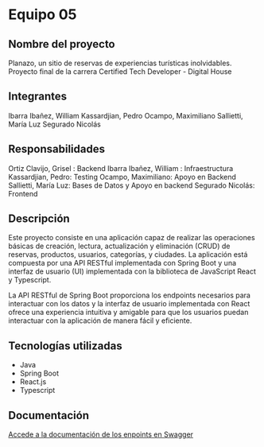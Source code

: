 # Equipo 05

## Nombre del proyecto
Planazo, un sitio de reservas de experiencias turísticas inolvidables.
Proyecto final de la carrera Certified Tech Developer - Digital House

## Integrantes
Ibarra Ibañez, William
Kassardjian, Pedro
Ocampo, Maximiliano
Sallietti, María Luz
Segurado Nicolás

## Responsabilidades
Ortiz Clavijo, Grisel : Backend
Ibarra Ibañez, William : Infraestructura
Kassardjian, Pedro: Testing
Ocampo, Maximiliano: Apoyo en Backend
Sallietti, María Luz: Bases de Datos y Apoyo en backend
Segurado Nicolás: Frontend



## Descripción
Este proyecto consiste en una aplicación capaz de realizar las operaciones básicas de creación, lectura, actualización y eliminación (CRUD) de reservas, productos, usuarios, categorías, y ciudades. La aplicación está compuesta por una API RESTful implementada con Spring Boot y una interfaz de usuario (UI) implementada con la biblioteca de JavaScript React y Typescript.

La API RESTful de Spring Boot proporciona los endpoints necesarios para interactuar con los datos y la interfaz de usuario implementada con React ofrece una experiencia intuitiva y amigable para que los usuarios puedan interactuar con la aplicación de manera fácil y eficiente.

## Tecnologías utilizadas

- Java
- Spring Boot
- React.js
- Typescript

## Documentación

 [Accede a la documentación de los enpoints en Swagger](http://3.131.188.166:8080/swagger-ui/index.html )
